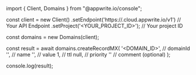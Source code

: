 import { Client, Domains } from "@appwrite.io/console";

const client = new Client()
    .setEndpoint('https://<REGION>.cloud.appwrite.io/v1') // Your API Endpoint
    .setProject('<YOUR_PROJECT_ID>'); // Your project ID

const domains = new Domains(client);

const result = await domains.createRecordMX(
    '<DOMAIN_ID>', // domainId
    '<NAME>', // name
    '<VALUE>', // value
    1, // ttl
    null, // priority
    '<COMMENT>' // comment (optional)
);

console.log(result);
